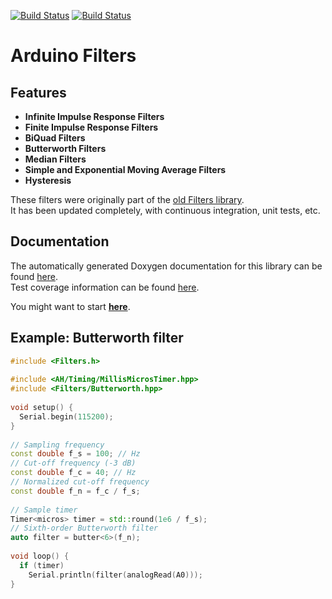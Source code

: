 [![Build Status](https://github.com/tttapa/Arduino-Filters/workflows/CI%20Tests/badge.svg)](https://github.com/tttapa/Arduino-Filters/actions)
[![Build Status](https://travis-ci.org/tttapa/Arduino-Filters.svg?branch=master)](https://travis-ci.org/tttapa/Arduino-Filters)

# Arduino Filters

## Features

- **Infinite Impulse Response Filters**
- **Finite Impulse Response Filters**
- **BiQuad Filters**
- **Butterworth Filters**
- **Median Filters**
- **Simple and Exponential Moving Average Filters**
- **Hysteresis**

These filters were originally part of the
[old Filters library](https://github.com/tttapa/Filters).  
It has been updated completely, with continuous integration, unit tests, etc.

## Documentation

The automatically generated Doxygen documentation for this library can be found 
[here](https://tttapa.github.io/Arduino-Filters/Doxygen/index.html).  
Test coverage information can be found 
[here](https://tttapa.github.io/Arduino-Filters/Coverage/index.html).

You might want to start [**here**](https://tttapa.github.io/Arduino-Filters/Doxygen/d2/d5a/group__Filters.html).

## Example: Butterworth filter

```cpp
#include <Filters.h>
 
#include <AH/Timing/MillisMicrosTimer.hpp>
#include <Filters/Butterworth.hpp>
 
void setup() {
  Serial.begin(115200);
}
 
// Sampling frequency
const double f_s = 100; // Hz
// Cut-off frequency (-3 dB)
const double f_c = 40; // Hz
// Normalized cut-off frequency
const double f_n = f_c / f_s;
 
// Sample timer
Timer<micros> timer = std::round(1e6 / f_s);
// Sixth-order Butterworth filter
auto filter = butter<6>(f_n);
 
void loop() {
  if (timer)
    Serial.println(filter(analogRead(A0)));
}
```